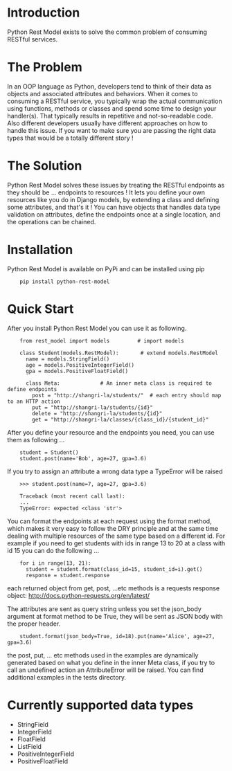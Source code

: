 Introduction
============
Python Rest Model exists to solve the common problem of consuming RESTful services.

The Problem
============
In an OOP language as Python, developers tend to think of their data as objects and associated attributes and behaviors. When it comes to consuming a RESTful service, you typically wrap the actual communication using functions, methods or classes and spend some time to design your handler(s). That typically results in repetitive and not-so-readable code. Also different developers usually have different approaches on how to handle this issue. If you want to make sure you are passing the right data types that would be a totally different story !

The Solution
============
Python Rest Model solves these issues by treating the RESTful endpoints as they should be ... endpoints to resources !
It lets you define your own resources like you do in Django models, by extending a class and defining some attributes, and that's it ! You can have objects that handles data type validation on attributes, define the endpoints once at a single location, and the operations can be chained.

Installation
============
Python Rest Model is available on PyPi and can be installed using pip

```
    pip install python-rest-model
```

Quick Start
============

After you install Python Rest Model you can use it as following.
```
    from rest_model import models         # import models

    class Student(models.RestModel):       # extend models.RestModel
      name = models.StringField()
      age = models.PositiveIntegerField()
      gpa = models.PositiveFloatField()

      class Meta:             # An inner meta class is required to define endpoints
        post = "http://shangri-la/students/"  # each entry should map to an HTTP action
        put = "http://shangri-la/students/{id}"
        delete = "http://shangri-la/students/{id}"
        get = "http://shangri-la/classes/{class_id}/{student_id}"
```

After you define your resource and the endpoints you need, you can use them as following ...
```
    student = Student()
    student.post(name='Bob', age=27, gpa=3.6)
```

If you try to assign an attribute a wrong data type a TypeError will be raised
```
    >>> student.post(name=7, age=27, gpa=3.6)
```
```  
    Traceback (most recent call last):
    ...
    TypeError: expected <class 'str'>
```

You can format the endpoints at each request using the format method,
which makes it very easy to follow the DRY principle and at the same time dealing with multiple resources of the
same type based on a different id. For example if you need to get students with ids in range 13 to 20 at a
class with id 15 you can do the following ...

```
    for i in range(13, 21):
      student = student.format(class_id=15, student_id=i).get()
      response = student.response
```

each returned object from get, post, ...etc methods is a requests
response object: http://docs.python-requests.org/en/latest/

The attributes are sent as query string unless you set the json_body argument at format method to be True, they
will be sent as JSON body with the proper header.

```
    student.format(json_body=True, id=18).put(name='Alice', age=27, gpa=3.6)
```
the post, put, ... etc methods used in the examples are dynamically generated based on what you define in the
inner Meta class, if you try to call an undefined action an AttributeError will be raised.
You can find additional examples in the tests directory.

Currently supported data types
============
 - StringField
 - IntegerField
 - FloatField
 - ListField
 - PositiveIntegerField
 - PositiveFloatField
